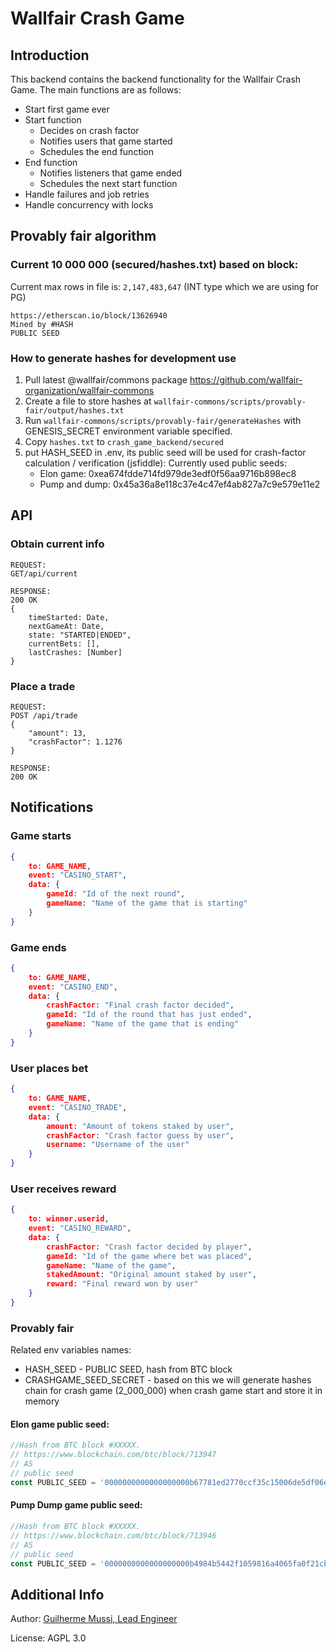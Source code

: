 # Wallfair Crash Game

## Introduction

This backend contains the backend functionality for the Wallfair Crash Game.
The main functions are as follows:
 - Start first game ever
 - Start function
    - Decides on crash factor
    - Notifies users that game started
    - Schedules the end function
 - End function
    - Notifies listeners that game ended
    - Schedules the next start function
 - Handle failures and job retries
 - Handle concurrency with locks

## Provably fair algorithm

### Current 10 000 000 (secured/hashes.txt) based on block:
Current max rows in file is: `2,147,483,647` (INT type which we are using for PG)
```
https://etherscan.io/block/13626940
Mined by #HASH
PUBLIC SEED
```

### How to generate hashes for development use
1. Pull latest @wallfair/commons package https://github.com/wallfair-organization/wallfair-commons
2. Create a file to store hashes at `wallfair-commons/scripts/provably-fair/output/hashes.txt`
3. Run `wallfair-commons/scripts/provably-fair/generateHashes` with GENESIS_SECRET environment variable specified.
4. Copy `hashes.txt` to `crash_game_backend/secured`
5. put HASH_SEED in .env, its public seed will be used for crash-factor calculation / verification (jsfiddle):
   Currently used public seeds:
      - Elon game: 0xea674fdde714fd979de3edf0f56aa9716b898ec8
      - Pump and dump: 0x45a36a8e118c37e4c47ef4ab827a7c9e579e11e2

## API

### Obtain current info

```
REQUEST:
GET/api/current

RESPONSE:
200 OK
{
    timeStarted: Date,
    nextGameAt: Date,
    state: "STARTED|ENDED",
    currentBets: [],
    lastCrashes: [Number]
}
```

### Place a trade

```
REQUEST:
POST /api/trade
{
    "amount": 13,
    "crashFactor": 1.1276
}

RESPONSE:
200 OK
```

## Notifications

### Game starts

```json
{
    to: GAME_NAME,
    event: "CASINO_START",
    data: {
        gameId: "Id of the next round",
        gameName: "Name of the game that is starting"
    }
}
```

### Game ends

```json
{
    to: GAME_NAME,
    event: "CASINO_END",
    data: {
        crashFactor: "Final crash factor decided",
        gameId: "Id of the round that has just ended",
        gameName: "Name of the game that is ending"
    }
}
```

### User places bet

```json
{
    to: GAME_NAME,
    event: "CASINO_TRADE",
    data: {
        amount: "Amount of tokens staked by user",
        crashFactor: "Crash factor guess by user",
        username: "Username of the user"
    }
}
```

### User receives reward

```json
{
    to: winner.userid,
    event: "CASINO_REWARD",
    data: {
        crashFactor: "Crash factor decided by player",
        gameId: "Id of the game where bet was placed",
        gameName: "Name of the game",
        stakedAmount: "Original amount staked by user",
        reward: "Final reward won by user"
    }
}
```

### Provably fair
Related env variables names:
- HASH_SEED - PUBLIC SEED, hash from BTC block
- CRASHGAME_SEED_SECRET - based on this we will generate hashes chain for crash game (2_000_000) when crash game start and store it in memory
#### Elon game public seed:
```js
//Hash from BTC block #XXXXX.
// https://www.blockchain.com/btc/block/713947
// AS
// public seed
const PUBLIC_SEED = '0000000000000000000b67781ed2770ccf35c15006de5df06efa99a65323b82f';
```

#### Pump Dump game public seed:
```js
//Hash from BTC block #XXXXX.
// https://www.blockchain.com/btc/block/713946
// AS
// public seed
const PUBLIC_SEED = '0000000000000000000b4984b5442f1059816a4065fa0f21cbf61d816dc2fa64';
```

## Additional Info

Author: [Guilherme Mussi, Lead Engineer](https://github.com/gmussi/)

License: AGPL 3.0
